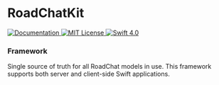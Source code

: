 # RoadChatKit

<a href="https://app.swaggerhub.com/apis/niksauer/RoadChat/1.0.0">
<img src="http://img.shields.io/badge/read_the-docs-92A8D1.svg" alt="Documentation">
</a>
<a href="license">
<img src="http://img.shields.io/badge/license-AGPLv3-brightgreen.svg" alt="MIT License">
</a>
<a href="https://swift.org">
<img src="http://img.shields.io/badge/swift-4.0-brightgreen.svg" alt="Swift 4.0">
</a>

### Framework
Single source of truth for all RoadChat models in use. This framework supports both server and client-side Swift applications.
